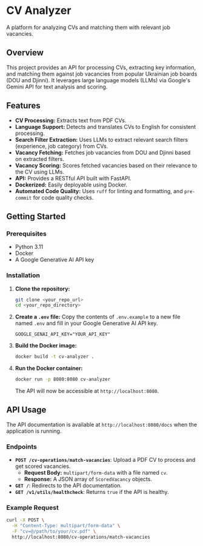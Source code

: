 # CV Analyzer

A platform for analyzing CVs and matching them with relevant job vacancies.

## Overview

This project provides an API for processing CVs, extracting key information, and matching them against job vacancies from popular Ukrainian job boards (DOU and Djinni). It leverages large language models (LLMs) via Google's Gemini API for text analysis and scoring.

## Features

-   **CV Processing:** Extracts text from PDF CVs.
-   **Language Support:** Detects and translates CVs to English for consistent processing.
-   **Search Filter Extraction:** Uses LLMs to extract relevant search filters (experience, job category) from CVs.
-   **Vacancy Fetching:** Fetches job vacancies from DOU and Djinni based on extracted filters.
-   **Vacancy Scoring:** Scores fetched vacancies based on their relevance to the CV using LLMs.
-   **API:** Provides a RESTful API built with FastAPI.
-   **Dockerized:** Easily deployable using Docker.
-   **Automated Code Quality:** Uses `ruff` for linting and formatting, and `pre-commit` for code quality checks.

## Getting Started

### Prerequisites

-   Python 3.11
-   Docker
-   A Google Generative AI API key

### Installation

1.  **Clone the repository:**

    ```bash
    git clone <your_repo_url>
    cd <your_repo_directory>
    ```

2.  **Create a `.env` file:**
    Copy the contents of `.env.example` to a new file named `.env` and fill in your Google Generative AI API key.

    ```
    GOOGLE_GENAI_API_KEY="YOUR_API_KEY"
    ```

3.  **Build the Docker image:**

    ```bash
    docker build -t cv-analyzer .
    ```

4.  **Run the Docker container:**

    ```bash
    docker run -p 8080:8080 cv-analyzer
    ```

    The API will now be accessible at `http://localhost:8080`.

## API Usage

The API documentation is available at `http://localhost:8080/docs` when the application is running.

### Endpoints

-   **`POST /cv-operations/match-vacancies`**: Upload a PDF CV to process and get scored vacancies.
    -   **Request Body:** `multipart/form-data` with a file named `cv`.
    -   **Response:** A JSON array of `ScoredVacancy` objects.
-   **`GET /`**: Redirects to the API documentation.
-   **`GET /v1/utils/healthcheck`**: Returns `true` if the API is healthy.

### Example Request

```bash
curl -X POST \
  -H "Content-Type: multipart/form-data" \
  -F "cv=@/path/to/your/cv.pdf" \
  http://localhost:8080/cv-operations/match-vacancies
